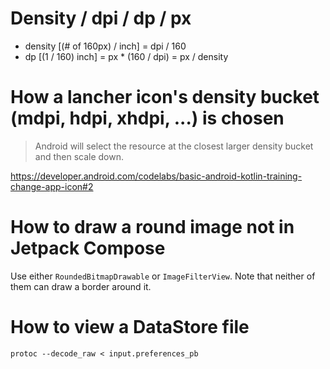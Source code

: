 # Density / dpi / dp / px
* density [(# of 160px) / inch] = dpi / 160
* dp [(1 / 160) inch] = px * (160 / dpi) = px / density

# How a lancher icon's density bucket (mdpi, hdpi,  xhdpi, ...) is chosen
> Android will select the resource at the closest larger density bucket and then scale down.

https://developer.android.com/codelabs/basic-android-kotlin-training-change-app-icon#2

# How to draw a round image not in Jetpack Compose
Use either `RoundedBitmapDrawable` or `ImageFilterView`. Note that neither of them can draw a border around it.

# How to view a DataStore file
```shell
protoc --decode_raw < input.preferences_pb
```

